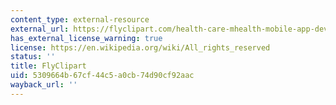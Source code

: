 ```yaml
---
content_type: external-resource
external_url: https://flyclipart.com/health-care-mhealth-mobile-app-development-communication-health-care-electronics-network-computer-hd-png-download-1264294#
has_external_license_warning: true
license: https://en.wikipedia.org/wiki/All_rights_reserved
status: ''
title: FlyClipart
uid: 5309664b-67cf-44c5-a0cb-74d90cf92aac
wayback_url: ''
---
```


